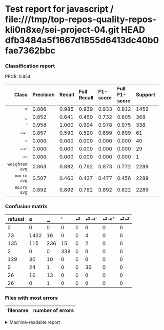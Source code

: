 # Test report for javascript / file:///tmp/top-repos-quality-repos-kli0n8xe/sei-project-04.git HEAD dfb3484a5f1667d1855d6413dc40b0fae7362bbc

### Classification report

PPCR: 0.854

| Class | Precision | Recall | Full Recall | F1-score | Full F1-score | Support | Full Support | PPCR |
|------:|:----------|:-------|:------------|:---------|:---------|:--------|:-------------|:-----|
| `∅` | 0.886| 0.986| 0.939| 0.933| 0.912| 1452| 1525| 0.952 |
| `␣` | 0.852| 0.641| 0.469| 0.732| 0.605| 368| 503| 0.732 |
| `'` | 0.958| 1.000| 0.994| 0.978| 0.975| 338| 340| 0.994 |
| `⏎⇥⁻` | 0.857| 0.590| 0.590| 0.699| 0.699| 61| 61| 1.000 |
| `⏎` | 0.000| 0.000| 0.000| 0.000| 0.000| 40| 169| 0.237 |
| `⏎⇥⁺` | 0.000| 0.000| 0.000| 0.000| 0.000| 29| 55| 0.527 |
| `⏎⏎` | 0.000| 0.000| 0.000| 0.000| 0.000| 1| 27| 0.037 |
| `weighted avg` | 0.863| 0.892| 0.762| 0.873| 0.772| 2289| 2680| 0.854 |
| `macro avg` | 0.507| 0.460| 0.427| 0.477| 0.456| 2289| 2680| 0.854 |
| `micro avg` | 0.892| 0.892| 0.762| 0.892| 0.822| 2289| 2680| 0.854 |

### Confusion matrix

|refusal|  ∅| ␣| '| ⏎| ⏎⇥⁻| ⏎⇥⁺| ⏎⏎| 
|:---|:---|:---|:---|:---|:---|:---|:---|
|0 |0 |0 |0 |0 |0 |0 |0 |
|73 |1432 |16 |0 |0 |4 |0 |0 |
|135 |115 |236 |15 |0 |2 |0 |0 |
|2 |0 |0 |338 |0 |0 |0 |0 |
|129 |30 |10 |0 |0 |0 |0 |0 |
|0 |24 |1 |0 |0 |36 |0 |0 |
|26 |16 |13 |0 |0 |0 |0 |0 |
|26 |0 |1 |0 |0 |0 |0 |0 |

### Files with most errors

| filename | number of errors|
|:----:|:-----|

<details>
    <summary>Machine-readable report</summary>
```json
{
  "cl_report": {"\u0027": {"f1-score": 0.9782923299565847, "precision": 0.9575070821529745, "recall": 1.0, "support": 338}, "macro avg": {"f1-score": 0.4774724856608197, "precision": 0.507460871248419, "recall": 0.4596705967955887, "support": 2289}, "micro avg": {"f1-score": 0.892092616863259, "precision": 0.892092616863259, "recall": 0.892092616863259, "support": 2289}, "weighted avg": {"f1-score": 0.8727000703117234, "precision": 0.8629669484466602, "recall": 0.892092616863259, "support": 2289}, "\u2205": {"f1-score": 0.9332029977191267, "precision": 0.8855905998763142, "recall": 0.9862258953168044, "support": 1452}, "\u23ce": {"f1-score": 0.0, "precision": 0.0, "recall": 0.0, "support": 40}, "\u23ce\u21e5\u207a": {"f1-score": 0.0, "precision": 0.0, "recall": 0.0, "support": 29}, "\u23ce\u21e5\u207b": {"f1-score": 0.6990291262135924, "precision": 0.8571428571428571, "recall": 0.5901639344262295, "support": 61}, "\u23ce\u23ce": {"f1-score": 0.0, "precision": 0.0, "recall": 0.0, "support": 1}, "\u2423": {"f1-score": 0.731782945736434, "precision": 0.851985559566787, "recall": 0.6413043478260869, "support": 368}},
  "cl_report_full": {"\u0027": {"f1-score": 0.9754689754689755, "precision": 0.9575070821529745, "recall": 0.9941176470588236, "support": 340}, "macro avg": {"f1-score": 0.4558782329726038, "precision": 0.507460871248419, "recall": 0.4274975522262485, "support": 2680}, "micro avg": {"f1-score": 0.8218957536727711, "precision": 0.892092616863259, "recall": 0.7619402985074627, "support": 2680}, "weighted avg": {"f1-score": 0.7719215427739123, "precision": 0.804818105780298, "recall": 0.7619402985074627, "support": 2680}, "\u2205": {"f1-score": 0.9115213239974539, "precision": 0.8855905998763142, "recall": 0.939016393442623, "support": 1525}, "\u23ce": {"f1-score": 0.0, "precision": 0.0, "recall": 0.0, "support": 169}, "\u23ce\u21e5\u207a": {"f1-score": 0.0, "precision": 0.0, "recall": 0.0, "support": 55}, "\u23ce\u21e5\u207b": {"f1-score": 0.6990291262135924, "precision": 0.8571428571428571, "recall": 0.5901639344262295, "support": 61}, "\u23ce\u23ce": {"f1-score": 0.0, "precision": 0.0, "recall": 0.0, "support": 27}, "\u2423": {"f1-score": 0.6051282051282052, "precision": 0.851985559566787, "recall": 0.4691848906560636, "support": 503}},
  "ppcr": 0.8541044776119403
}
```
</details>
